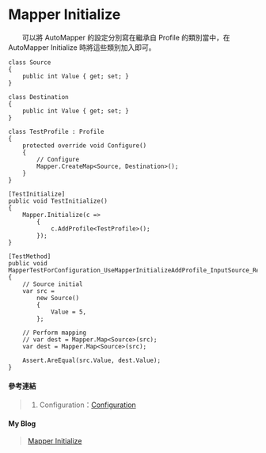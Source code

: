 # Mapper Initialize
　　可以將 AutoMapper 的設定分別寫在繼承自 Profile 的類別當中，在 AutoMapper Initialize 時將這些類別加入即可。
  
```
class Source
{
    public int Value { get; set; }
}

class Destination
{
    public int Value { get; set; }
}

class TestProfile : Profile
{
    protected override void Configure()
    {
        // Configure
        Mapper.CreateMap<Source, Destination>();
    }
}

[TestInitialize]
public void TestInitialize()
{
    Mapper.Initialize(c =>
        {
            c.AddProfile<TestProfile>();
        });
}

[TestMethod]
public void MapperTestForConfiguration_UseMapperInitializeAddProfile_InputSource_ReturnDestination()
{
    // Source initial
    var src =
        new Source()
        {
            Value = 5,
        };

    // Perform mapping
    // var dest = Mapper.Map<Source>(src);
    var dest = Mapper.Map<Source>(src);

    Assert.AreEqual(src.Value, dest.Value);
}
```
  
#### 參考連結
>1. Configuration：[Configuration]
  
#### My Blog
>[Mapper Initialize][Mapper Initialize]
  
[Configuration]:https://github.com/AutoMapper/AutoMapper/wiki/Configuration
[Mapper Initialize]:http://bdottn.github.io/2015/06/30/MapperTestForConfiguration/